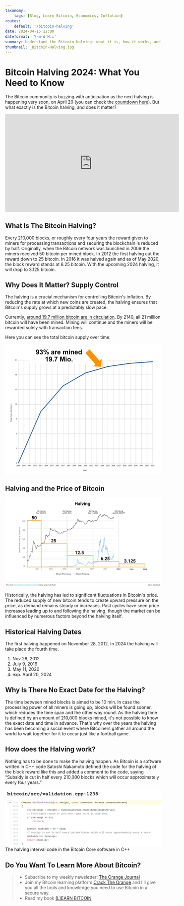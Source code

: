```yaml
---
taxonomy:
    tags: [Blog, Learn Bitcoin, Economics, Inflation]
routes:
    default: '/bitcoin-halving'
date: 2024-04-15 12:00
dateformat: 'Y-m-d H:i'
summary: Understand the Bitcoin halving: what it is, how it works, and its impact on value, scarcity, and mining.
thumbnail: _Bitcoin-Halving.jpg
---
```


# Bitcoin Halving 2024: What You Need to Know
The Bitcoin community is buzzing with anticipation as the next halving is happening very soon, on April 20 (you can check the [countdown here](https://www.bitcoinblockhalf.com/)). But what exactly is the Bitcoin halving, and does it matter? 

<iframe width="560" height="315" src="https://www.youtube.com/embed/9WrgW3EuvR4?si=3MLnx8N9q9rRhFev" title="YouTube video player" frameborder="0" allow="accelerometer; autoplay; clipboard-write; encrypted-media; gyroscope; picture-in-picture; web-share" referrerpolicy="strict-origin-when-cross-origin" allowfullscreen></iframe>

## What Is The Bitcoin Halving?

Every 210,000 blocks, or roughly every four years the reward given to miners for processing transactions and securing the blockchain is reduced by half. Originally, when the Bitcoin network was launched in 2009 the miners received 50 bitcoin per mined block. In 2012 the first halving cut the reward down to 25 bitcoin. In 2016 it was halved again and as of May 2020, the block reward stands at 6.25 bitcoin. With the upcoming 2024 halving, it will drop to 3.125 bitcoin.

## Why Does It Matter? Supply Control

The halving is a crucial mechanism for controlling Bitcoin's inflation. By reducing the rate at which new coins are created, the halving ensures that Bitcoin's supply grows at a predictably slow pace.

Currently, [around 19.7 million bitcoin are in circulation](https://buybitcoinworldwide.com/how-many-bitcoins-are-there/). By 2140, all 21 million bitcoin will have been mined. Mining will continue and the miners will be rewarded solely with transaction fees. 

Here you can see the total bitcoin supply over time:

![](_bitcoin-supply-over-time.jpeg)

## Halving and the Price of Bitcoin

![](_Halving-Price-2024.jpeg)

Historically, the halving has led to significant fluctuations in Bitcoin's price. The reduced supply of new bitcoin tends to create upward pressure on the price, as demand remains steady or increases. Past cycles have seen price increases leading up to and following the halving, though the market can be influenced by numerous factors beyond the halving itself.

## Historical Halving Dates

The first halving happened on November 28, 2012. In 2024 the halving will take place the fourth time. 

1. Nov 28, 2012 
2. July 9, 2016 
3. May 11, 2020 
4. exp. April 20, 2024 

## Why Is There No Exact Date for the Halving?

The time between mined blocks is aimed to be 10 min. In case the processing power of all miners is going up, blocks will be found sooner, which reduces the time span and the other way round. As the halving time is defined by an amount of 210,000 blocks mined, it's not possible to know the exact date and time in advance. That's why over the years the halving has been becoming a social event where Bitcoiners gather all around the world to wait together for it to occur just like a football game.

## How does the Halving work?

Nothing has to be done to make the halving happen. As Bitcoin is a software written in C++ code Satoshi Nakamoto defined the code for the halving of the block reward like this and added a comment to the code, saying “Subsidy is cut in half every 210,000 blocks which will occur approximately every four years.” 

![](_bitcoin-halving-code.jpeg)
The halving interval code in the Bitcoin Core software in C++


## Do You Want To Learn More About Bitcoin? 

> * Subscribe to my weekly newsletter: [The Orange Journal](https://anita.link/news)
> * Join my Bitcoin learning platform [Crack The Orange](https://cracktheorange.com) and I'll give you all the tools and knowledge you need to use Bitcoin in a secure way.
> * Read my book [(L)EARN BITCOIN](https://learnbitcoin.link/)

